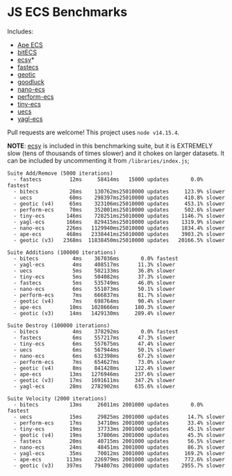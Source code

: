 # JS ECS Benchmarks

Includes:

-   [Ape ECS](https://github.com/fritzy/ape-ecs)
-   [bitECS](https://github.com/NateTheGreatt/bitECS)
-   [ecsy](https://github.com/ecsyjs/ecsy)\*
-   [fastecs](https://github.com/octavetoast/fastecs)
-   [geotic](https://github.com/ddmills/geotic)
-   [goodluck](https://github.com/piesku/goodluck)
-   [nano-ecs](https://github.com/noffle/nano-ecs)
-   [perform-ecs](https://github.com/fireveined/perform-ecs)
-   [tiny-ecs](https://github.com/bvalosek/tiny-ecs)
-   [uecs](https://github.com/jprochazk/uecs)
-   [yagl-ecs](https://github.com/yagl/ecs)

Pull requests are welcome! This project uses `node v14.15.4`.

**NOTE**: [ecsy](https://ecsy.io/) is included in this benchmarking suite, but it is EXTREMELY slow (tens of thousands of times slower) and it chokes on larger datasets. It can be included by uncommenting it from `/libraries/index.js`;

```
Suite Add/Remove (5000 iterations)
  - fastecs         12ms     58414ms   15000 updates       0.0% fastest
  - bitecs          26ms    130762ms25010000 updates     123.9% slower       
  - uecs            60ms    298397ms25010000 updates     410.8% slower       
  - geotic (v4)     65ms    323106ms25010000 updates     453.1% slower       
  - perform-ecs     70ms    352001ms25010000 updates     502.6% slower       
  - tiny-ecs       146ms    728251ms25010000 updates    1146.7% slower       
  - yagl-ecs       166ms    829415ms25010000 updates    1319.9% slower       
  - nano-ecs       226ms   1129940ms25010000 updates    1834.4% slower       
  - ape-ecs        468ms   2338441ms25010000 updates    3903.2% slower       
  - geotic (v3)   2368ms  11838450ms25010000 updates   20166.5% slower       

Suite Additions (100000 iterations)
  - bitecs           4ms    367036ms       0.0% fastest
  - yagl-ecs         4ms    408517ms      11.3% slower
  - uecs             5ms    502133ms      36.8% slower
  - tiny-ecs         5ms    504082ms      37.3% slower
  - fastecs          5ms    535749ms      46.0% slower
  - nano-ecs         6ms    551073ms      50.1% slower
  - perform-ecs      7ms    666837ms      81.7% slower
  - geotic (v4)      7ms    698764ms      90.4% slower
  - ape-ecs         10ms   1028666ms     180.3% slower
  - geotic (v3)     14ms   1429130ms     289.4% slower

Suite Destroy (100000 iterations)
  - bitecs           4ms    378292ms       0.0% fastest
  - fastecs          6ms    557217ms      47.3% slower
  - tiny-ecs         6ms    557675ms      47.4% slower
  - uecs             6ms    567944ms      50.1% slower
  - nano-ecs         6ms    632398ms      67.2% slower
  - perform-ecs      7ms    654627ms      73.0% slower
  - geotic (v4)      8ms    841428ms     122.4% slower
  - ape-ecs         13ms   1276946ms     237.6% slower
  - geotic (v3)     17ms   1691611ms     347.2% slower
  - yagl-ecs        28ms   2782902ms     635.6% slower

Suite Velocity (2000 iterations)
  - bitecs          13ms     26011ms 2001000 updates       0.0% fastest      
  - uecs            15ms     29825ms 2001000 updates      14.7% slower       
  - perform-ecs     17ms     34710ms 2001000 updates      33.4% slower       
  - tiny-ecs        19ms     37733ms 2001000 updates      45.1% slower       
  - geotic (v4)     19ms     37806ms 2001000 updates      45.3% slower       
  - fastecs         20ms     40715ms 2001000 updates      56.5% slower       
  - nano-ecs        24ms     48451ms 2001000 updates      86.3% slower       
  - yagl-ecs        35ms     70012ms 2001000 updates     169.2% slower       
  - ape-ecs        113ms    226979ms 2001000 updates     772.6% slower       
  - geotic (v3)    397ms    794807ms 2001000 updates    2955.7% slower       
```
